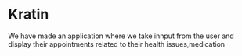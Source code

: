 # Kratin
We have made an application where we take innput from the user and display their appointments related to their health issues,medication
